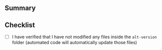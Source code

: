 ## Summary

<!-- Please include a summary of your changes here -->

## Checklist

- [ ] I have verified that I have not modified any files inside the `alt-version` folder (automated code will automatically update those files)
